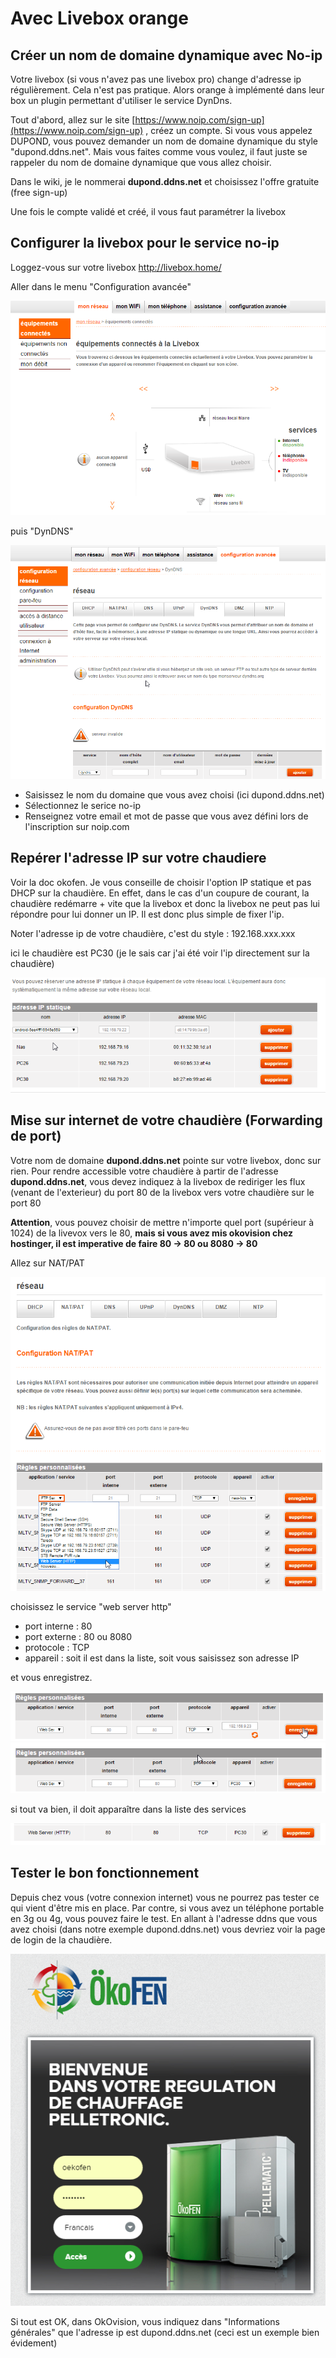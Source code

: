 # Avec Livebox orange

## Créer un nom de domaine dynamique avec No-ip

Votre livebox (si vous n'avez pas une livebox pro) change d'adresse ip régulièrement. Cela n'est pas pratique. Alors orange à implémenté dans leur box un plugin permettant d'utiliser le service DynDns.

Tout d'abord, allez sur le site [https://www.noip.com/sign-up](https://www.noip.com/sign-up) , créez un compte. Si vous vous appelez DUPOND, vous pouvez demander un nom de domaine dynamique du style "dupond.ddns.net". Mais vous faites comme vous voulez, il faut juste se rappeler du nom de domaine dynamique que vous allez choisir. 

Dans le wiki, je le nommerai **dupond.ddns.net** et choisissez l'offre gratuite (free sign-up)

Une fois le compte validé et créé, il vous faut paramétrer la livebox

## Configurer la livebox pour le service no-ip

Loggez-vous sur votre livebox http://livebox.home/

Aller dans le menu "Configuration avancée"

![](/wiki/livebox/forward-0010.png)

puis "DynDNS"

![](/wiki/livebox/forward-0020.png)

* Saisissez le nom du domaine que vous avez choisi (ici dupond.ddns.net) 
* Sélectionnez le serice no-ip
* Renseignez votre email et mot de passe que vous avez défini lors de l'inscription sur noip.com

## Repérer l'adresse IP sur votre chaudiere

Voir la doc okofen. Je vous conseille de choisir l'option IP statique et pas DHCP sur la chaudière. En effet, dans le cas d'un coupure de courant, la chaudière redémarre + vite que la livebox et donc la livebox ne peut pas lui répondre pour lui donner un IP. Il est donc plus simple de fixer l'ip.

Noter l'adresse ip de votre chaudière, c'est du style : 192.168.xxx.xxx

ici le chaudière est PC30 (je le sais car j'ai été voir l'ip directement sur la chaudière)

![](/wiki/livebox/forward-0030.png)


## Mise sur internet de votre chaudière (Forwarding de port)

Votre nom de domaine **dupond.ddns.net** pointe sur votre livebox, donc sur rien. Pour rendre accessible votre chaudière à partir de l'adresse **dupond.ddns.net**, vous devez indiquez à la livebox de rediriger les flux (venant de l'exterieur) du port 80 de la livebox vers votre chaudière sur le port 80

**Attention**, vous pouvez choisir de mettre n'importe quel port (supérieur à 1024) de la livevox vers le 80, **mais si vous avez mis okovision chez hostinger, il est imperative de faire 80 -> 80 ou 8080 -> 80**

Allez sur NAT/PAT

![](/wiki/livebox/forward-0040.png)

choisissez le service "web server http"
  * port interne : 80
  * port externe : 80 ou 8080
  * protocole : TCP
  * appareil : soit il est dans la liste, soit vous saisissez son adresse IP

et vous enregistrez.

![](/wiki/livebox/forward-0050.png)
![](/wiki/livebox/forward-0060.png)

si tout va bien, il doit apparaître dans la liste des services

![](/wiki/livebox/forward-0070.png)

## Tester le bon fonctionnement

Depuis chez vous (votre connexion internet) vous ne pourrez pas tester ce qui vient d'être mis en place. Par contre, si vous avez un téléphone portable en 3g ou 4g, vous pouvez faire le test.
En allant à l'adresse ddns que vous avez choisi (dans notre exemple dupond.ddns.net) vous devriez voir la page de login de la chaudière.

![](/wiki/livebox/forward-0080.png)

Si tout est OK, dans OkOvision, vous indiquez dans "Informations générales" que l'adresse ip est dupond.ddns.net (ceci est un exemple bien évidement)